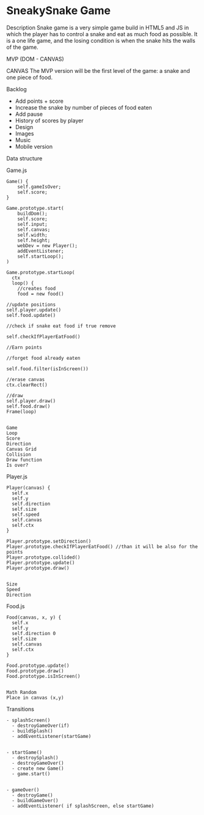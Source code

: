 
# SneakySnake Game

Description
Snake game is a very simple game build in HTML5 and JS in which
the player has to control a snake and eat as much food as possible.
It is a one life game, and the losing condition is when the snake hits the walls of the game.

MVP (DOM - CANVAS)

CANVAS The MVP version will be the first level of the game:
a snake and one piece of food. 

Backlog

- Add points + score
- Increase the snake by number of pieces of food eaten
- Add pause
- History of scores by player
- Design
- Images
- Music
- Mobile version

Data structure

Game.js

    Game() {
        self.gameIsOver;
        self.score;
    }

    Game.prototype.start(
        buildDom();
        self.score;
        self.input;
        self.canvas;
        self.width;
        self.height;
        webDev = new Player();
        addEventListener;
        self.startLoop();
    )

    Game.prototype.startLoop(
      ctx
      loop() {
        //creates food
        food = new food()

    //update positions
    self.player.update()
    self.food.update()
    
    //check if snake eat food if true remove

    self.checkIfPlayerEatFood()
    
    //Earn points
    
    //forget food already eaten

    self.food.filter(isInScreen())
    
    //erase canvas
    ctx.clearRect()
    
    //draw
    self.player.draw()
    self.food.draw()
    Frame(loop)
   

    Game
    Loop
    Score
    Direction
    Canvas Grid
    Collision
    Draw function
    Is over?



 Player.js
            
    Player(canvas) {
      self.x
      self.y
      self.direction
      self.size
      self.speed
      self.canvas
      self.ctx
    }

    Player.prototype.setDirection()
    Player.prototype.checkIfPlayerEatFood() //than it will be also for the points
    Player.prototype.collided()
    Player.prototype.update()
    Player.prototype.draw()
    
    
    Size
    Speed
    Direction



 Food.js

    Food(canvas, x, y) {
      self.x
      self.y
      self.direction 0
      self.size
      self.canvas
      self.ctx
    }

    Food.prototype.update()
    Food.prototype.draw()
    Food.prototype.isInScreen()


    Math Random
    Place in canvas (x,y)


Transitions

    - splashScreen()
      - destroyGameOver(if)
      - buildSplash()
      - addEventListener(startGame)


    - startGame()
      - destroySplash()
      - destroyGameOver()
      - create new Game()
      - game.start()


    - gameOver()
      - destroyGame()
      - buildGameOver()
      - addEventListener( if splashScreen, else startGame)

